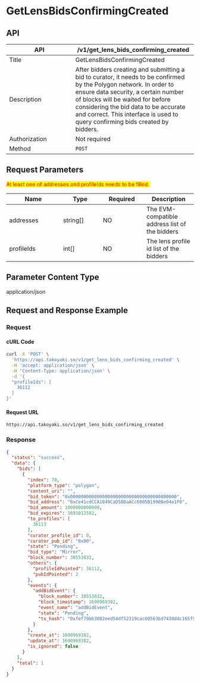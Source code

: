 # GetLensBidsConfirmingCreated

## API

<table><thead><tr><th width="162">API</th><th>/v1/get_lens_bids_confirming_created</th></tr></thead><tbody><tr><td>Title</td><td>GetLensBidsConfirmingCreated</td></tr><tr><td>Description</td><td>After bidders creating and submitting a bid to curator, it needs to be confirmed by the Polygon network. In order to ensure data security, a certain number of blocks will be waited for before considering the bid data to be accurate and correct. This interface is used to query confirming bids created by bidders.</td></tr><tr><td>Authorization</td><td>Not required</td></tr><tr><td>Method</td><td><code>POST</code></td></tr></tbody></table>

## Request Parameters

<mark style="color:red;">At least one of addresses and profileIds needs to be filled.</mark>

<table><thead><tr><th width="129">Name</th><th width="91">Type</th><th width="101">Required</th><th>Description</th></tr></thead><tbody><tr><td>addresses</td><td>string[]</td><td>NO</td><td>The EVM-compatible address list of the bidders</td></tr><tr><td>profileIds</td><td>int[]</td><td>NO</td><td>The lens profile id list of the bidders</td></tr></tbody></table>

## Parameter Content Type

application/json

## Request and Response Example

### Request

#### cURL Code

```bash
curl -X 'POST' \
  'https://api.takoyaki.so/v1/get_lens_bids_confirming_created' \
  -H 'accept: application/json' \
  -H 'Content-Type: application/json' \
  -d '{
  "profileIds": [
    36112
  ]
}'
```

#### Request URL

`https://api.takoyaki.so/v1/get_lens_bids_confirming_created`

### Response

```json
{
  "status": "success",
  "data": {
    "bids": [
      {
        "index": 70,
        "platform_type": "polygon",
        "content_uri": "",
        "bid_token": "0x0000000000000000000000000000000000000000",
        "bid_address": "0xCe41cdCCA1849CaD58DaACc6005B1990Be04e1F0",
        "bid_amount": 1000000000000,
        "bid_expires": 1691012582,
        "to_profiles": [
          36113
        ],
        "curator_profile_id": 0,
        "curator_pub_id": "0x00",
        "state": "Pending",
        "bid_type": "Mirror",
        "block_number": 38553832,
        "others": {
          "profileIdPointed": 36112,
          "pubIdPointed": 2
        },
        "events": {
          "addBidEvent": {
            "block_number": 38553832,
            "block_timestamp": 1690969382,
            "event_name": "addBidEvent",
            "state": "Pending",
            "tx_hash": "0xfef79bb3082eed54df52319cac60563bd7430d4c165f9927bcd362d33862e9f7"
          }
        },
        "create_at": 1690969382,
        "update_at": 1690969382,
        "is_ignored": false
      }
    ],
    "total": 1
  }
}
```
